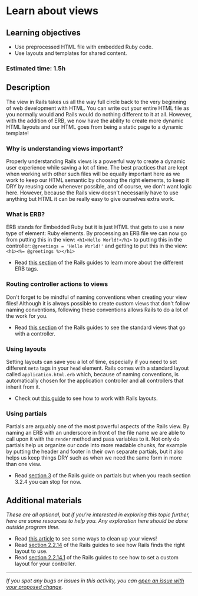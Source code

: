 # Learn about views 

## Learning objectives

- Use preprocessed HTML file with embedded Ruby code.
- Use layouts and templates for shared content.

### Estimated time: 1.5h

## Description
The view in Rails takes us all the way full circle back to the very beginning of web development with HTML. You can write out your entire HTML file as you normally would and Rails would do nothing different to it at all. However, with the addition of ERB, we now have the ability to create more dynamic HTML layouts and our HTML goes from being a static page to a dynamic template!

### Why is understanding views important?
Properly understanding Rails views is a powerful way to create a dynamic user experience while saving a lot of time. The best practices that are kept when working with other such files will be equally important here as we work to keep our HTML semantic by choosing the right elements, to keep it DRY by reusing code whenever possible, and of course, we don't want logic here. However, because the Rails view doesn't necessarily have to use anything but HTML it can be really easy to give ourselves extra work.

### What is ERB?
ERB stands for Embedded Ruby but it is just HTML that gets to use a new type of element: Ruby elements. By processing an ERB file we can now go from putting this in the view:
`<h1>Hello World!</h1>`
to putting this in the controller:
`@greetings = 'Hello World!'`
and getting to put this in the view:
`<h1><%= @greetings %></h1>`

- Read [this section](https://guides.rubyonrails.org/action_view_overview.html#erb) of the Rails guides to learn more about the different ERB tags.

### Routing controller actions to views
Don't forget to be mindful of naming conventions when creating your view files! Although it is always possible to create custom views that don't follow naming conventions, following these conventions allows Rails to do a lot of the work for you.

- Read [this section](https://guides.rubyonrails.org/action_view_overview.html#using-action-view-with-rails) of the Rails guides to see the standard views that go with a controller.

### Using layouts
Setting layouts can save you a lot of time, especially if you need to set different `meta` tags in your `head` element. Rails comes with a standard layout called `application.html.erb` which, because of naming conventions, is automatically chosen for the application controller and all controllers that inherit from it.

- Check out [this guide](https://www.tutorialspoint.com/ruby-on-rails/rails-layouts.htm) to see how to work with Rails layouts.

### Using partials
Partials are arguably one of the most powerful aspects of the Rails view. By naming an ERB with an underscore in front of the file name we are able to call upon it with the `render` method and pass variables to it. Not only do partials help us organize our code into more readable chunks, for example by putting the header and footer in their own separate partials, but it also helps us keep things DRY such as when we need the same form in more than one view.

- Read [section 3](https://guides.rubyonrails.org/action_view_overview.html#partials) of the Rails guide on partials but when you reach section 3.2.4 you can stop for now.

## Additional materials

*These are all optional, but if you're interested in exploring this topic further, here are some resources to help you. Any exploration here should be done outside program time.*

- Read [this article](https://medium.com/@acushla4real/rails-view-helpers-best-practices-guide-d7d7b6db3db4) to see some ways to clean up your views!
- Read [section 2.2.14](https://guides.rubyonrails.org/layouts_and_rendering.html#finding-layouts) of the Rails guides to see how Rails finds the right layout to use.
- Read [section 2.2.14.1](https://guides.rubyonrails.org/layouts_and_rendering.html#specifying-layouts-for-controllers) of the Rails guides to see how to set a custom layout for your controller.

------

_If you spot any bugs or issues in this activity, you can [open an issue with your proposed change](https://github.com/microverseinc/curriculum-transversal-skills/blob/main/git-github/articles/open_issue.md)._
